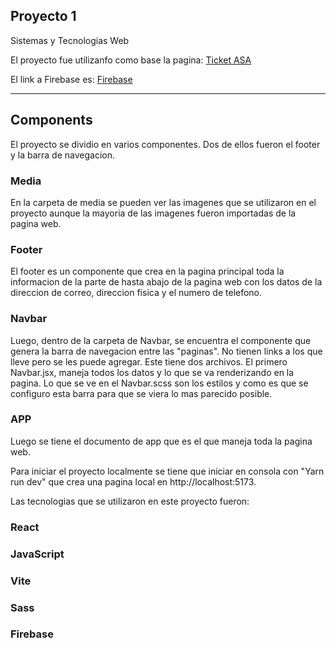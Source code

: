 ## Proyecto 1

Sistemas y Tecnologias Web

El proyecto fue utilizanfo como base la pagina: [Ticket ASA](https://ticketasa.gt)

El link a Firebase es: [Firebase]()

--------------------------------------------

## Components
El proyecto se dividio en varios componentes. Dos de ellos fueron el footer y la barra de navegacion.

### Media
En la carpeta de media se pueden ver las imagenes que se utilizaron en el proyecto aunque la mayoria de las imagenes fueron importadas de la pagina web.

### Footer
El footer es un componente que crea en la pagina principal toda la informacion de la parte de hasta abajo de la pagina web con los datos de la direccion de correo, direccion fisica y el numero de telefono. 

### Navbar
Luego, dentro de la carpeta de Navbar, se encuentra el componente que genera la barra de navegacion entre las "paginas". No tienen links a los que lleve pero se les puede agregar.
Este tiene dos archivos. El primero Navbar.jsx, maneja todos los datos y lo que se va renderizando en la pagina. Lo que se ve en el Navbar.scss son los estilos y como es que se configuro esta barra para que se viera lo mas parecido posible.

### APP
Luego se tiene el documento de app que es el que maneja toda la pagina web.

Para iniciar el proyecto localmente se tiene que iniciar en consola con "Yarn run dev" que crea una pagina local en http://localhost:5173.

Las tecnologias que se utilizaron en este proyecto fueron:

### React
### JavaScript
### Vite
### Sass
### Firebase
